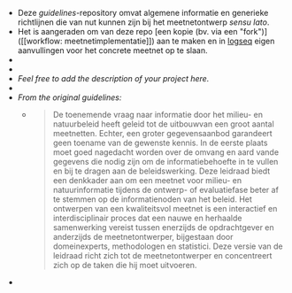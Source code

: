 - Deze *guidelines*-repository omvat algemene informatie en generieke richtlijnen die van nut kunnen zijn bij het meetnetontwerp *sensu lato*.
- Het is aangeraden om van deze repo [een kopie (bv. via een "fork")]([[workflow: meetnetimplementatie]]) aan te maken en in [logseq](https://logseq.com) eigen aanvullingen voor het concrete meetnet op te slaan.
-
-
- *Feel free to add the description of your project here.*
-
- *From the original guidelines:*
	- > De toenemende vraag naar informatie door het milieu- en natuurbeleid heeft geleid tot de uitbouwvan een groot aantal meetnetten. Echter, een groter gegevensaanbod garandeert geen toename van de gewenste kennis. In de eerste plaats moet goed nagedacht worden over de omvang en aard vande gegevens die nodig zijn om de informatiebehoefte in te vullen en bij te dragen aan de beleidswerking. Deze leidraad biedt een denkkader aan om een meetnet voor milieu- en natuurinformatie tijdens de ontwerp- of evaluatiefase beter af te stemmen op de informatienoden van het beleid. Het ontwerpen van een kwaliteitsvol meetnet is een interactief en interdisciplinair proces dat een nauwe en herhaalde samenwerking vereist tussen enerzijds de opdrachtgever en anderzijds de meetnetontwerper, bijgestaan door domeinexperts, methodologen en statistici. Deze versie van de leidraad richt zich tot de meetnetontwerper en concentreert zich op de taken die hij moet uitvoeren.
-

